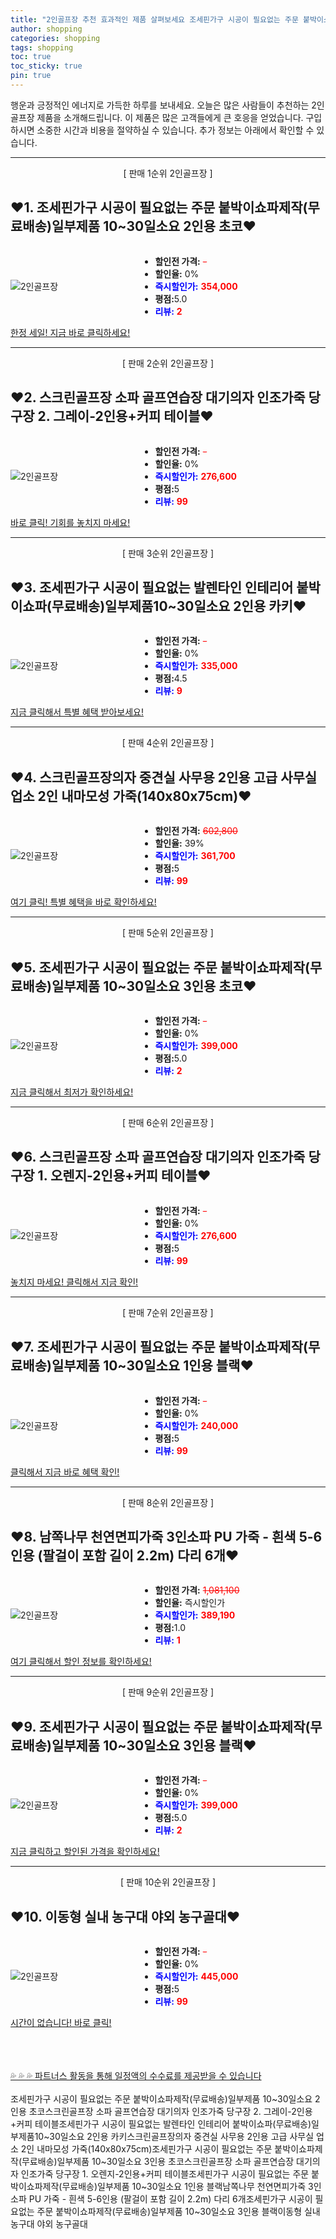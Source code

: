 ```yaml
---
title: "2인골프장 추천 효과적인 제품 살펴보세요 조세핀가구 시공이 필요없는 주문 붙박이쇼파제작(무료배송)일부제품"
author: shopping
categories: shopping
tags: shopping
toc: true
toc_sticky: true
pin: true
---
```

행운과 긍정적인 에너지로 가득한 하루를 보내세요. 오늘은 많은 사람들이 추천하는 2인골프장 제품을 소개해드립니다. 이 제품은 많은 고객들에게 큰 호응을 얻었습니다. 구입하시면 소중한 시간과 비용을 절약하실 수 있습니다. 추가 정보는 아래에서 확인할 수 있습니다.

---
<p class="toplist" style="margin: 0 auto; display: block; width: fit-content;">[ 판매 1순위 2인골프장 ]</p>

<h2><strong>❤️1. 조세핀가구 시공이 필요없는 주문 붙박이쇼파제작(무료배송)일부제품 10~30일소요 2인용 초코❤️</strong></h2>

<div style="display: flex; align-items: center;">
    <div style="flex: 0.4;">
        <img src="https://thumbnail9.coupangcdn.com/thumbnails/remote/230x230ex/image/vendor_inventory/fbf0/a2b0fa6f912994b23af0831e9f4f1330d9df8b616ed2b0f264039795847a.jpg" alt="2인골프장" style="max-width: 100%;">
    </div>
    <div style="flex: 0.6; margin-left: 10px;">
        <ul>
            <li><strong>할인전 가격:</strong> <del style="color: red;">-</del></li>
            <li><strong>할인율:</strong> 0%</li>
            <li><span style='color:blue'><strong>즉시할인가:</strong></span> <span style='color:red'><strong>354,000</strong></span></li>
            <li><strong>평점:</strong>5.0</li>
            <li><span style='color:blue'><strong>리뷰:</strong></span> <span style='color:red'><strong>2</strong></span></li>
        </ul>
    </div>
</div>
<div class="center">
    <a href="https://selin100587001.github.io?lptag=AF9450613&subid=githubio&pageKey=7283665422&traceid=V0-153&itemId=18601089498&vendorItemId=70919864682" class="myButton">
        한정 세일! 지금 바로 클릭하세요!
    </a>
</div>


---
<p class="toplist" style="margin: 0 auto; display: block; width: fit-content;">[ 판매 2순위 2인골프장 ]</p>

<h2><strong>❤️2. 스크린골프장 소파 골프연습장 대기의자 인조가죽 당구장 2. 그레이-2인용+커피 테이블❤️</strong></h2>

<div style="display: flex; align-items: center;">
    <div style="flex: 0.4;">
        <img src="https://thumbnail10.coupangcdn.com/thumbnails/remote/230x230ex/image/vendor_inventory/3398/5aa51a513bfa0192b15e05620ab036d7fcc3d9c744eac7c9564517cda966.jpg" alt="2인골프장" style="max-width: 100%;">
    </div>
    <div style="flex: 0.6; margin-left: 10px;">
        <ul>
            <li><strong>할인전 가격:</strong> <del style="color: red;">-</del></li>
            <li><strong>할인율:</strong> 0%</li>
            <li><span style='color:blue'><strong>즉시할인가:</strong></span> <span style='color:red'><strong>276,600</strong></span></li>
            <li><strong>평점:</strong>5</li>
            <li><span style='color:blue'><strong>리뷰:</strong></span> <span style='color:red'><strong>99</strong></span></li>
        </ul>
    </div>
</div>
<div class="center">
    <a href="https://selin100587001.github.io?lptag=AF9450613&subid=githubio&pageKey=8094359233&traceid=V0-153&itemId=22876904204&vendorItemId=89911513598" class="myButton">
        바로 클릭! 기회를 놓치지 마세요!
    </a>
</div>


---
<p class="toplist" style="margin: 0 auto; display: block; width: fit-content;">[ 판매 3순위 2인골프장 ]</p>

<h2><strong>❤️3. 조세핀가구 시공이 필요없는 발렌타인 인테리어 붙박이쇼파(무료배송)일부제품10~30일소요 2인용 카키❤️</strong></h2>

<div style="display: flex; align-items: center;">
    <div style="flex: 0.4;">
        <img src="https://thumbnail8.coupangcdn.com/thumbnails/remote/230x230ex/image/vendor_inventory/8ae6/fcaaaf3eca52b6140303b1f5a3c3ebd860af9f0b1e85ea3b067a2aeb2506.jpg" alt="2인골프장" style="max-width: 100%;">
    </div>
    <div style="flex: 0.6; margin-left: 10px;">
        <ul>
            <li><strong>할인전 가격:</strong> <del style="color: red;">-</del></li>
            <li><strong>할인율:</strong> 0%</li>
            <li><span style='color:blue'><strong>즉시할인가:</strong></span> <span style='color:red'><strong>335,000</strong></span></li>
            <li><strong>평점:</strong>4.5</li>
            <li><span style='color:blue'><strong>리뷰:</strong></span> <span style='color:red'><strong>9</strong></span></li>
        </ul>
    </div>
</div>
<div class="center">
    <a href="https://selin100587001.github.io?lptag=AF9450613&subid=githubio&pageKey=1720152376&traceid=V0-153&itemId=2927732961&vendorItemId=70916360494" class="myButton">
        지금 클릭해서 특별 혜택 받아보세요!
    </a>
</div>


---
<p class="toplist" style="margin: 0 auto; display: block; width: fit-content;">[ 판매 4순위 2인골프장 ]</p>

<h2><strong>❤️4. 스크린골프장의자 중견실 사무용 2인용 고급 사무실 업소 2인 내마모성 가죽(140x80x75cm)❤️</strong></h2>

<div style="display: flex; align-items: center;">
    <div style="flex: 0.4;">
        <img src="https://thumbnail9.coupangcdn.com/thumbnails/remote/230x230ex/image/vendor_inventory/a11a/87e7d889fa9e45692b2e3c876a2f8ff17d3938e4f52a263f012ff64bee49.jpg" alt="2인골프장" style="max-width: 100%;">
    </div>
    <div style="flex: 0.6; margin-left: 10px;">
        <ul>
            <li><strong>할인전 가격:</strong> <del style="color: red;">602,800</del></li>
            <li><strong>할인율:</strong> 39%</li>
            <li><span style='color:blue'><strong>즉시할인가:</strong></span> <span style='color:red'><strong>361,700</strong></span></li>
            <li><strong>평점:</strong>5</li>
            <li><span style='color:blue'><strong>리뷰:</strong></span> <span style='color:red'><strong>99</strong></span></li>
        </ul>
    </div>
</div>
<div class="center">
    <a href="https://selin100587001.github.io?lptag=AF9450613&subid=githubio&pageKey=8106850446&traceid=V0-153&itemId=22949467384&vendorItemId=89983691707" class="myButton">
        여기 클릭! 특별 혜택을 바로 확인하세요!
    </a>
</div>


---
<p class="toplist" style="margin: 0 auto; display: block; width: fit-content;">[ 판매 5순위 2인골프장 ]</p>

<h2><strong>❤️5. 조세핀가구 시공이 필요없는 주문 붙박이쇼파제작(무료배송)일부제품 10~30일소요 3인용 초코❤️</strong></h2>

<div style="display: flex; align-items: center;">
    <div style="flex: 0.4;">
        <img src="https://thumbnail9.coupangcdn.com/thumbnails/remote/230x230ex/image/vendor_inventory/fbf0/a2b0fa6f912994b23af0831e9f4f1330d9df8b616ed2b0f264039795847a.jpg" alt="2인골프장" style="max-width: 100%;">
    </div>
    <div style="flex: 0.6; margin-left: 10px;">
        <ul>
            <li><strong>할인전 가격:</strong> <del style="color: red;">-</del></li>
            <li><strong>할인율:</strong> 0%</li>
            <li><span style='color:blue'><strong>즉시할인가:</strong></span> <span style='color:red'><strong>399,000</strong></span></li>
            <li><strong>평점:</strong>5.0</li>
            <li><span style='color:blue'><strong>리뷰:</strong></span> <span style='color:red'><strong>2</strong></span></li>
        </ul>
    </div>
</div>
<div class="center">
    <a href="https://selin100587001.github.io?lptag=AF9450613&subid=githubio&pageKey=7283665422&traceid=V0-153&itemId=18446039286&vendorItemId=70919864699" class="myButton">
        지금 클릭해서 최저가 확인하세요!
    </a>
</div>


---
<p class="toplist" style="margin: 0 auto; display: block; width: fit-content;">[ 판매 6순위 2인골프장 ]</p>

<h2><strong>❤️6. 스크린골프장 소파 골프연습장 대기의자 인조가죽 당구장 1. 오렌지-2인용+커피 테이블❤️</strong></h2>

<div style="display: flex; align-items: center;">
    <div style="flex: 0.4;">
        <img src="https://thumbnail10.coupangcdn.com/thumbnails/remote/230x230ex/image/vendor_inventory/3398/5aa51a513bfa0192b15e05620ab036d7fcc3d9c744eac7c9564517cda966.jpg" alt="2인골프장" style="max-width: 100%;">
    </div>
    <div style="flex: 0.6; margin-left: 10px;">
        <ul>
            <li><strong>할인전 가격:</strong> <del style="color: red;">-</del></li>
            <li><strong>할인율:</strong> 0%</li>
            <li><span style='color:blue'><strong>즉시할인가:</strong></span> <span style='color:red'><strong>276,600</strong></span></li>
            <li><strong>평점:</strong>5</li>
            <li><span style='color:blue'><strong>리뷰:</strong></span> <span style='color:red'><strong>99</strong></span></li>
        </ul>
    </div>
</div>
<div class="center">
    <a href="https://selin100587001.github.io?lptag=AF9450613&subid=githubio&pageKey=8094359233&traceid=V0-153&itemId=22876904201&vendorItemId=89911513596" class="myButton">
        놓치지 마세요! 클릭해서 지금 확인!
    </a>
</div>


---
<p class="toplist" style="margin: 0 auto; display: block; width: fit-content;">[ 판매 7순위 2인골프장 ]</p>

<h2><strong>❤️7. 조세핀가구 시공이 필요없는 주문 붙박이쇼파제작(무료배송)일부제품 10~30일소요 1인용 블랙❤️</strong></h2>

<div style="display: flex; align-items: center;">
    <div style="flex: 0.4;">
        <img src="https://thumbnail9.coupangcdn.com/thumbnails/remote/230x230ex/image/vendor_inventory/fbf0/a2b0fa6f912994b23af0831e9f4f1330d9df8b616ed2b0f264039795847a.jpg" alt="2인골프장" style="max-width: 100%;">
    </div>
    <div style="flex: 0.6; margin-left: 10px;">
        <ul>
            <li><strong>할인전 가격:</strong> <del style="color: red;">-</del></li>
            <li><strong>할인율:</strong> 0%</li>
            <li><span style='color:blue'><strong>즉시할인가:</strong></span> <span style='color:red'><strong>240,000</strong></span></li>
            <li><strong>평점:</strong>5</li>
            <li><span style='color:blue'><strong>리뷰:</strong></span> <span style='color:red'><strong>99</strong></span></li>
        </ul>
    </div>
</div>
<div class="center">
    <a href="https://selin100587001.github.io?lptag=AF9450613&subid=githubio&pageKey=7251196064&traceid=V0-153&itemId=18446039284&vendorItemId=70919864656" class="myButton">
        클릭해서 지금 바로 혜택 확인!
    </a>
</div>


---
<p class="toplist" style="margin: 0 auto; display: block; width: fit-content;">[ 판매 8순위 2인골프장 ]</p>

<h2><strong>❤️8. 남쪽나무 천연면피가죽 3인소파 PU 가죽 - 흰색 5-6인용 (팔걸이 포함 길이 2.2m) 다리 6개❤️</strong></h2>

<div style="display: flex; align-items: center;">
    <div style="flex: 0.4;">
        <img src="https://thumbnail6.coupangcdn.com/thumbnails/remote/230x230ex/image/vendor_inventory/2cbb/11725623f15d331c6c6b77d7309ad3b1d0ed81368088427fe2addc72ede3.jpg" alt="2인골프장" style="max-width: 100%;">
    </div>
    <div style="flex: 0.6; margin-left: 10px;">
        <ul>
            <li><strong>할인전 가격:</strong> <del style="color: red;">1,081,100</del></li>
            <li><strong>할인율:</strong> 즉시할인가</li>
            <li><span style='color:blue'><strong>즉시할인가:</strong></span> <span style='color:red'><strong>389,190</strong></span></li>
            <li><strong>평점:</strong>1.0</li>
            <li><span style='color:blue'><strong>리뷰:</strong></span> <span style='color:red'><strong>1</strong></span></li>
        </ul>
    </div>
</div>
<div class="center">
    <a href="https://selin100587001.github.io?lptag=AF9450613&subid=githubio&pageKey=8020672962&traceid=V0-153&itemId=22411941037&vendorItemId=89456761135" class="myButton">
        여기 클릭해서 할인 정보를 확인하세요!
    </a>
</div>


---
<p class="toplist" style="margin: 0 auto; display: block; width: fit-content;">[ 판매 9순위 2인골프장 ]</p>

<h2><strong>❤️9. 조세핀가구 시공이 필요없는 주문 붙박이쇼파제작(무료배송)일부제품 10~30일소요 3인용 블랙❤️</strong></h2>

<div style="display: flex; align-items: center;">
    <div style="flex: 0.4;">
        <img src="https://thumbnail9.coupangcdn.com/thumbnails/remote/230x230ex/image/vendor_inventory/fbf0/a2b0fa6f912994b23af0831e9f4f1330d9df8b616ed2b0f264039795847a.jpg" alt="2인골프장" style="max-width: 100%;">
    </div>
    <div style="flex: 0.6; margin-left: 10px;">
        <ul>
            <li><strong>할인전 가격:</strong> <del style="color: red;">-</del></li>
            <li><strong>할인율:</strong> 0%</li>
            <li><span style='color:blue'><strong>즉시할인가:</strong></span> <span style='color:red'><strong>399,000</strong></span></li>
            <li><strong>평점:</strong>5.0</li>
            <li><span style='color:blue'><strong>리뷰:</strong></span> <span style='color:red'><strong>2</strong></span></li>
        </ul>
    </div>
</div>
<div class="center">
    <a href="https://selin100587001.github.io?lptag=AF9450613&subid=githubio&pageKey=7283665422&traceid=V0-153&itemId=18601089497&vendorItemId=70919864686" class="myButton">
        지금 클릭하고 할인된 가격을 확인하세요!
    </a>
</div>


---
<p class="toplist" style="margin: 0 auto; display: block; width: fit-content;">[ 판매 10순위 2인골프장 ]</p>

<h2><strong>❤️10. 이동형 실내 농구대 야외 농구골대❤️</strong></h2>

<div style="display: flex; align-items: center;">
    <div style="flex: 0.4;">
        <img src="https://thumbnail8.coupangcdn.com/thumbnails/remote/230x230ex/image/vendor_inventory/a75f/44db4c506d09c36440539e9e2d36bd6cccf4d41fdba8a2dd804fa2200a80.jpeg" alt="2인골프장" style="max-width: 100%;">
    </div>
    <div style="flex: 0.6; margin-left: 10px;">
        <ul>
            <li><strong>할인전 가격:</strong> <del style="color: red;">-</del></li>
            <li><strong>할인율:</strong> 0%</li>
            <li><span style='color:blue'><strong>즉시할인가:</strong></span> <span style='color:red'><strong>445,000</strong></span></li>
            <li><strong>평점:</strong>5</li>
            <li><span style='color:blue'><strong>리뷰:</strong></span> <span style='color:red'><strong>99</strong></span></li>
        </ul>
    </div>
</div>
<div class="center">
    <a href="https://selin100587001.github.io?lptag=AF9450613&subid=githubio&pageKey=8123991759&traceid=V0-153&itemId=23054741591&vendorItemId=90585595502" class="myButton">
        시간이 없습니다! 바로 클릭!
    </a>
</div>

<br><br><br>[💦 💦 💦 파트너스 활동을 통해 일정액의 수수료를 제공받을 수 있습니다](https://link.coupang.com/a/bcpT2c)<br><br>조세핀가구 시공이 필요없는 주문 붙박이쇼파제작(무료배송)일부제품 10~30일소요 2인용 초코스크린골프장 소파 골프연습장 대기의자 인조가죽 당구장 2. 그레이-2인용+커피 테이블조세핀가구 시공이 필요없는 발렌타인 인테리어 붙박이쇼파(무료배송)일부제품10~30일소요 2인용 카키스크린골프장의자 중견실 사무용 2인용 고급 사무실 업소 2인 내마모성 가죽(140x80x75cm)조세핀가구 시공이 필요없는 주문 붙박이쇼파제작(무료배송)일부제품 10~30일소요 3인용 초코스크린골프장 소파 골프연습장 대기의자 인조가죽 당구장 1. 오렌지-2인용+커피 테이블조세핀가구 시공이 필요없는 주문 붙박이쇼파제작(무료배송)일부제품 10~30일소요 1인용 블랙남쪽나무 천연면피가죽 3인소파 PU 가죽 - 흰색 5-6인용 (팔걸이 포함 길이 2.2m) 다리 6개조세핀가구 시공이 필요없는 주문 붙박이쇼파제작(무료배송)일부제품 10~30일소요 3인용 블랙이동형 실내 농구대 야외 농구골대
